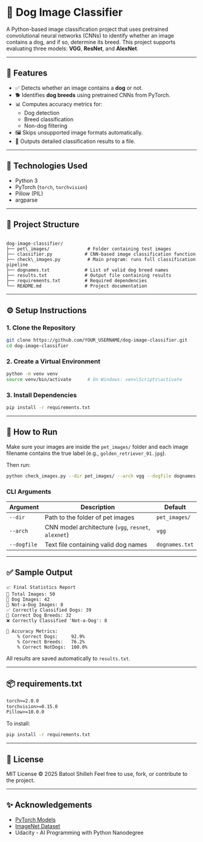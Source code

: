
# 🐶 Dog Image Classifier

A Python-based image classification project that uses pretrained convolutional neural networks (CNNs) to identify whether an image contains a dog, and if so, determine its breed. This project supports evaluating three models: **VGG**, **ResNet**, and **AlexNet**.

---

## 🚀 Features

- ✅ Detects whether an image contains a **dog** or not.
- 🐕 Identifies **dog breeds** using pretrained CNNs from PyTorch.
- 📊 Computes accuracy metrics for:
  - Dog detection
  - Breed classification
  - Non-dog filtering
- 🖼️ Skips unsupported image formats automatically.
- 📝 Outputs detailed classification results to a file.

---

## 🧠 Technologies Used

- Python 3
- PyTorch (`torch`, `torchvision`)
- Pillow (PIL)
- argparse

---

## 📁 Project Structure

```

dog-image-classifier/
├── pet\_images/              # Folder containing test images
├── classifier.py            # CNN-based image classification function
├── check\_images.py          # Main program: runs full classification pipeline
├── dognames.txt             # List of valid dog breed names
├── results.txt              # Output file containing results
├── requirements.txt         # Required dependencies
└── README.md                # Project documentation

````

---

## ⚙️ Setup Instructions

### 1. Clone the Repository

```bash
git clone https://github.com/YOUR_USERNAME/dog-image-classifier.git
cd dog-image-classifier
````

### 2. Create a Virtual Environment

```bash
python -m venv venv
source venv/bin/activate      # On Windows: venv\Scripts\activate
```

### 3. Install Dependencies

```bash
pip install -r requirements.txt
```

---

## 🧪 How to Run

Make sure your images are inside the `pet_images/` folder and each image filename contains the true label (e.g., `golden_retriever_01.jpg`).

Then run:

```bash
python check_images.py --dir pet_images/ --arch vgg --dogfile dognames.txt
```

### CLI Arguments

| Argument    | Description                                         | Default        |
| ----------- | --------------------------------------------------- | -------------- |
| `--dir`     | Path to the folder of pet images                    | `pet_images/`  |
| `--arch`    | CNN model architecture (`vgg`, `resnet`, `alexnet`) | `vgg`          |
| `--dogfile` | Text file containing valid dog names                | `dognames.txt` |

---

## ✅ Sample Output

```
📈 Final Statistics Report
📸 Total Images: 50
🐶 Dog Images: 42
🚫 Not-a-Dog Images: 8
✅ Correctly Classified Dogs: 39
🎯 Correct Dog Breeds: 32
❌ Correctly Classified 'Not-a-Dog': 8

🔢 Accuracy Metrics:
    % Correct Dogs:     92.9%
    % Correct Breeds:   76.2%
    % Correct NotDogs:  100.0%
```

All results are saved automatically to `results.txt`.

---

## 📦 requirements.txt

```txt
torch>=2.0.0
torchvision>=0.15.0
Pillow>=10.0.0
```

To install:

```bash
pip install -r requirements.txt
```

---

## 📄 License

MIT License © 2025 Batool Shilleh
Feel free to use, fork, or contribute to the project.

---

## ✨ Acknowledgements

* [PyTorch Models](https://pytorch.org/vision/stable/models.html)
* [ImageNet Dataset](http://www.image-net.org/)
* Udacity - AI Programming with Python Nanodegree

